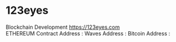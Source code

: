 # 123eyes
Blockchain Development
https://123eyes.com  
ETHEREUM Contract Address :
Waves Address :
Bitcoin Address :


